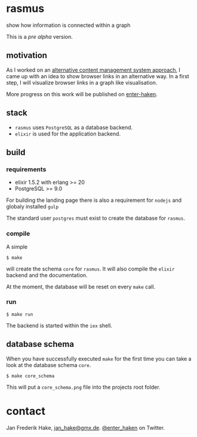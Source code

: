 # rasmus

show how information is connected within a graph 

This is a *pre alpha* version.

## motivation

As I worked on an [alternative content management system approach](http://enter-haken.github.io/posts/2018-02-19-rasmus.html),
I came up with an idea to show browser links in an alternative way.
In a first step, I will visualize browser links in a graph like visualisation.

More progress on this work will be published on [enter-haken](http://enter-haken.github.io).

## stack

* `rasmus` uses `PostgreSQL` as a database backend.
* `elixir` is used for the application backend.

## build

### requirements

* elixir 1.5.2 with erlang >= 20
* PostgreSQL >= 9.0

For building the landing page there is also a requirement for `nodejs` and globaly installed `gulp`

The standard user `postgres` must exist to create the database for `rasmus`.

### compile

A simple 

    $ make

will create the schema `core` for `rasmus`.
It will also compile the `elixir` backend and the documentation.

At the moment, the database will be reset on every `make` call.

### run

    $ make run

The backend is started within the `iex` shell.

## database schema

When you have successfully executed `make` for the first time you can take a look at the database schema `core`.

    $ make core_schema

This will put a `core_schema.png` file into the projects root folder.

# contact

Jan Frederik Hake, <jan_hake@gmx.de>. [@enter_haken](https://twitter.com/enter_haken) on Twitter.



